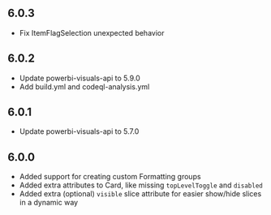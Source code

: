 ## 6.0.3
* Fix ItemFlagSelection unexpected behavior

## 6.0.2
* Update powerbi-visuals-api to 5.9.0
* Add build.yml and codeql-analysis.yml

## 6.0.1
* Update powerbi-visuals-api to 5.7.0

## 6.0.0
* Added support for creating custom Formatting groups
* Added extra attributes to Card, like missing `topLevelToggle` and `disabled`
* Added extra (optional) `visible` slice attribute for easier show/hide slices in a dynamic way
